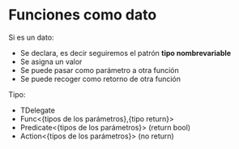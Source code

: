 # Funciones como dato
Si es un dato:  
- Se declara, es decir seguiremos el patrón **tipo nombrevariable**
- Se asigna un valor
- Se puede pasar como parámetro a otra función
- Se puede recoger como retorno de otra función

Tipo:  
- TDelegate 
- Func<{tipos de los parámetros},{tipo return}>
- Predicate<{tipos de los parámetros}> (return bool)
- Action<{tipos de los parámetros}> (no return)



